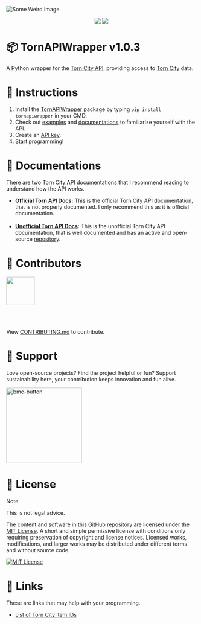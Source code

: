 ![Some Weird Image](https://github.com/cxdzc/TornAPIWrapper/assets/110936008/271aa9c8-280e-4fd9-be9e-cd8b88d53329)

<p align="center">
<a href="https://pypi.org/project/TornAPIWrapper/"><img src=https://img.shields.io/pypi/v/TornAPIWrapper.svg></a>
<a href="https://pypi.org/project/TornAPIWrapper/"><img src=https://img.shields.io/pypi/pyversions/TornAPIWrapper.svg></a>
</p>

# 📦 TornAPIWrapper v1.0.3
A Python wrapper for the [Torn City API](https://www.torn.com/api.html), providing access to [Torn City](https://www.torn.com) data.

# 📠 Instructions
1. Install the [TornAPIWrapper](https://pypi.org/project/TornAPIWrapper) package by typing `pip install tornapiwrapper` in your CMD.
2. Check out [examples](https://github.com/cxdzc/TornAPIWrapper/tree/main/Examples) and [documentations](https://github.com/cxdzc/TornAPIWrapper#-documentations) to familiarize yourself with the API.
3. Create an [API key](https://www.torn.com/preferences.php#tab=api).
4. Start programming!

# 📑 Documentations
There are two Torn City API documentations that I recommend reading to understand how the API works.

- **[Official Torn API Docs](https://www.torn.com/api.html):** This is the official Torn City API documentation, that is not properly documented. I only recommend this as it is official documentation.
<br><br>
- **[Unofficial Torn API Docs](https://tornapi.tornplayground.eu):** This is the unofficial Torn City API documentation, that is well documented and has an active and open-source [repository](https://github.com/Torn-Playground/tornapi-documentation).

# 💝 Contributors
<a href="https://github.com/cxdzc/tornapiwrapper/graphs/contributors">
  <img width="75" src="https://contrib.rocks/image?repo=cxdzc/tornapiwrapper"/>
</a>

<br><br>

View [CONTRIBUTING.md](https://github.com/cxdzc/TornAPIWrapper/blob/main/.github/CONTRIBUTING.md) to contribute.

# 💌 Support
Love open-source projects? Find the project helpful or fun? Support sustainability here, your contribution keeps innovation and fun alive.

<a rel="license" href="https://www.buymeacoffee.com/cxdzc"><img width="200" alt="bmc-button" src="https://github.com/cxdzc/TornAPIWrapper/assets/110936008/494a782f-e327-4d07-8821-e962f03842e4"></a>

# 📜 License
> [!NOTE]
> This is not legal advice.

The content and software in this GitHub repository are licensed under the [MIT License](https://github.com/cxdzc/TornAPIWrapper/blob/main/LICENSE). A short and simple permissive license with conditions only requiring preservation of copyright and license notices. Licensed works, modifications, and larger works may be distributed under different terms and without source code.

<a rel="license" href="https://github.com/cxdzc/TornAPIWrapper/blob/main/LICENSE"><img alt="MIT License" src="https://img.shields.io/badge/License-MIT-ab1436"/></a>

# 🔗 Links
These are links that may help with your programming.

- [List of Torn City item IDs](https://www.tornstats.com/items)
